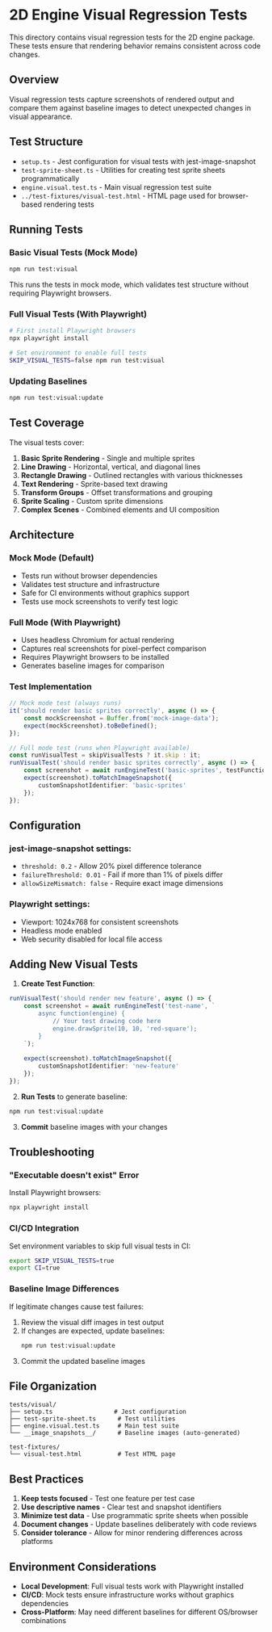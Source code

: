 # 2D Engine Visual Regression Tests

This directory contains visual regression tests for the 2D engine package. These tests ensure that rendering behavior remains consistent across code changes.

## Overview

Visual regression tests capture screenshots of rendered output and compare them against baseline images to detect unexpected changes in visual appearance.

## Test Structure

- `setup.ts` - Jest configuration for visual tests with jest-image-snapshot
- `test-sprite-sheet.ts` - Utilities for creating test sprite sheets programmatically
- `engine.visual.test.ts` - Main visual regression test suite
- `../test-fixtures/visual-test.html` - HTML page used for browser-based rendering tests

## Running Tests

### Basic Visual Tests (Mock Mode)
```bash
npm run test:visual
```

This runs the tests in mock mode, which validates test structure without requiring Playwright browsers.

### Full Visual Tests (With Playwright)
```bash
# First install Playwright browsers
npx playwright install

# Set environment to enable full tests
SKIP_VISUAL_TESTS=false npm run test:visual
```

### Updating Baselines
```bash
npm run test:visual:update
```

## Test Coverage

The visual tests cover:

1. **Basic Sprite Rendering** - Single and multiple sprites
2. **Line Drawing** - Horizontal, vertical, and diagonal lines
3. **Rectangle Drawing** - Outlined rectangles with various thicknesses  
4. **Text Rendering** - Sprite-based text drawing
5. **Transform Groups** - Offset transformations and grouping
6. **Sprite Scaling** - Custom sprite dimensions
7. **Complex Scenes** - Combined elements and UI composition

## Architecture

### Mock Mode (Default)
- Tests run without browser dependencies
- Validates test structure and infrastructure
- Safe for CI environments without graphics support
- Tests use mock screenshots to verify test logic

### Full Mode (With Playwright)
- Uses headless Chromium for actual rendering
- Captures real screenshots for pixel-perfect comparison
- Requires Playwright browsers to be installed
- Generates baseline images for comparison

### Test Implementation
```typescript
// Mock mode test (always runs)
it('should render basic sprites correctly', async () => {
    const mockScreenshot = Buffer.from('mock-image-data');
    expect(mockScreenshot).toBeDefined();
});

// Full mode test (runs when Playwright available)
const runVisualTest = skipVisualTests ? it.skip : it;
runVisualTest('should render basic sprites correctly', async () => {
    const screenshot = await runEngineTest('basic-sprites', testFunction);
    expect(screenshot).toMatchImageSnapshot({
        customSnapshotIdentifier: 'basic-sprites'
    });
});
```

## Configuration

### jest-image-snapshot settings:
- `threshold: 0.2` - Allow 20% pixel difference tolerance
- `failureThreshold: 0.01` - Fail if more than 1% of pixels differ
- `allowSizeMismatch: false` - Require exact image dimensions

### Playwright settings:
- Viewport: 1024x768 for consistent screenshots
- Headless mode enabled
- Web security disabled for local file access

## Adding New Visual Tests

1. **Create Test Function**:
```typescript
runVisualTest('should render new feature', async () => {
    const screenshot = await runEngineTest('test-name', `
        async function(engine) {
            // Your test drawing code here
            engine.drawSprite(10, 10, 'red-square');
        }
    `);
    
    expect(screenshot).toMatchImageSnapshot({
        customSnapshotIdentifier: 'new-feature'
    });
});
```

2. **Run Tests** to generate baseline:
```bash
npm run test:visual:update
```

3. **Commit** baseline images with your changes

## Troubleshooting

### "Executable doesn't exist" Error
Install Playwright browsers:
```bash
npx playwright install
```

### CI/CD Integration
Set environment variables to skip full visual tests in CI:
```bash
export SKIP_VISUAL_TESTS=true
export CI=true
```

### Baseline Image Differences
If legitimate changes cause test failures:
1. Review the visual diff images in test output
2. If changes are expected, update baselines:
   ```bash
   npm run test:visual:update
   ```
3. Commit the updated baseline images

## File Organization

```
tests/visual/
├── setup.ts                 # Jest configuration
├── test-sprite-sheet.ts      # Test utilities
├── engine.visual.test.ts     # Main test suite
└── __image_snapshots__/      # Baseline images (auto-generated)

test-fixtures/
└── visual-test.html          # Test HTML page
```

## Best Practices

1. **Keep tests focused** - Test one feature per test case
2. **Use descriptive names** - Clear test and snapshot identifiers
3. **Minimize test data** - Use programmatic sprite sheets when possible
4. **Document changes** - Update baselines deliberately with code reviews
5. **Consider tolerance** - Allow for minor rendering differences across platforms

## Environment Considerations

- **Local Development**: Full visual tests work with Playwright installed
- **CI/CD**: Mock tests ensure infrastructure works without graphics dependencies
- **Cross-Platform**: May need different baselines for different OS/browser combinations